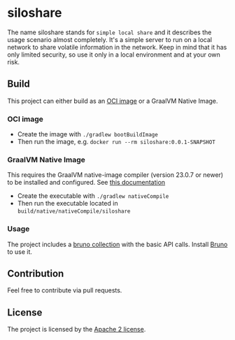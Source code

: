 # siloshare
The name siloshare stands for `simple local share` and it describes the usage scenario almost completely.
It's a simple server to run on a local network to share volatile information in the network.
Keep in mind that it has only limited security, so use it only in a local environment and at your own risk.

## Build
This project can either build as an [OCI image](https://docs.spring.io/spring-boot/gradle-plugin/packaging-oci-image.html) or a GraalVM Native Image.

### OCI image
- Create the image with `./gradlew bootBuildImage`
- Then run the image, e.g. `docker run --rm siloshare:0.0.1-SNAPSHOT`

### GraalVM Native Image
This requires the GraalVM native-image compiler (version 23.0.7 or newer) to be installed and configured. See [this documentation](https://docs.spring.io/spring-boot/how-to/native-image/developing-your-first-application.html)
- Create the executable with `./gradlew nativeCompile`
- Then run the executable located in `build/native/nativeCompile/siloshare`

### Usage
The project includes a [bruno collection](bruno/bruno.json) with the basic API calls. Install [Bruno](https://www.usebruno.com/) to use it.

## Contribution
Feel free to contribute via pull requests.

## License
The project is licensed by the [Apache 2 license](LICENSE).